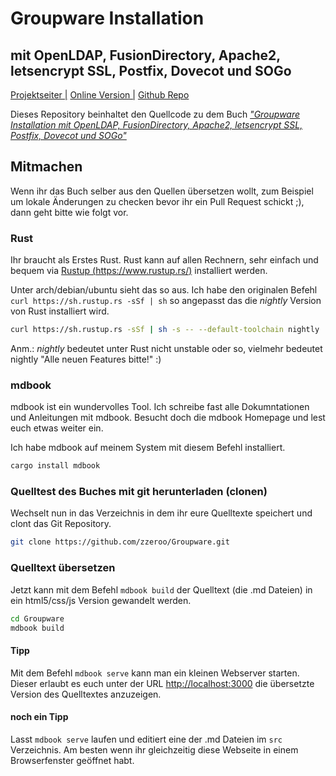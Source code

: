 # Groupware Installation
## mit OpenLDAP, FusionDirectory, Apache2, letsencrypt SSL, Postfix, Dovecot und SOGo

[Projektseiter |][homepage]&nbsp;[Online Version |][buch]&nbsp;[Github Repo][github]

Dieses Repository beinhaltet den Quellcode zu dem Buch [*"Groupware Installation mit OpenLDAP, FusionDirectory, Apache2, letsencrypt SSL, Postfix, Dovecot und SOGo"*][buch]

## Mitmachen

Wenn ihr das Buch selber aus den Quellen übersetzen wollt, zum Beispiel um lokale Änderungen zu checken bevor ihr ein Pull Request schickt ;), dann geht bitte wie folgt vor.

### Rust

Ihr braucht als Erstes Rust. Rust kann auf allen Rechnern, sehr einfach und bequem via [Rustup (https://www.rustup.rs/)][rustup] installiert werden.

Unter arch/debian/ubuntu sieht das so aus. Ich habe den originalen Befehl `curl https://sh.rustup.rs -sSf | sh` so angepasst das die *nightly* Version von Rust installiert wird.

```bash
curl https://sh.rustup.rs -sSf | sh -s -- --default-toolchain nightly
```

Anm.: *nightly* bedeutet unter Rust nicht unstable oder so, vielmehr bedeutet nightly "Alle neuen Features bitte!" :)


### mdbook

mdbook ist ein wundervolles Tool. Ich schreibe fast alle Dokumntationen und Anleitungen mit mdbook. Besucht doch die mdbook Homepage und lest euch etwas weiter ein.

Ich habe mdbook auf meinem System mit diesem Befehl installiert.

```bash
cargo install mdbook
```

### Quelltest des Buches mit git herunterladen (clonen)

Wechselt nun in das Verzeichnis in dem ihr eure Quelltexte speichert und clont das Git Repository.

```bash
git clone https://github.com/zzeroo/Groupware.git
```

### Quelltext übersetzen

Jetzt kann mit dem Befehl `mdbook build` der Quelltext (die .md Dateien) in ein html5/css/js Version gewandelt werden.

```bash
cd Groupware
mdbook build
```

#### Tipp
Mit dem Befehl `mdbook serve` kann man ein kleinen Webserver starten. Dieser erlaubt es euch unter der URL [http://localhost:3000](http://localhost:3000) die übersetzte Version des Quelltextes anzuzeigen.

#### noch ein Tipp

Lasst `mdbook serve` laufen und editiert eine der .md Dateien im `src` Verzeichnis. Am besten wenn ihr gleichzeitig diese Webseite in einem Browserfenster geöffnet habt.


[homepage]: https://zzeroo.com
[buch]: https://zzeroo.org/Groupware
[github]: https://github.com/zzeroo/Groupware
[rustup]: https://www.rustup.rs/
